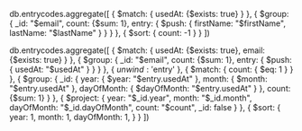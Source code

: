 



db.entrycodes.aggregate([
{
$match: {
usedAt: {$exists: true}
}
},
{
$group: {
_id: "$email",
count: {$sum: 1},
entry: {
$push: {
firstName: "$firstName",
lastName: "$lastName"
}
}
}
},
{
$sort: {
count: -1
}
}
])



db.entrycodes.aggregate([
{
$match: {
usedAt: {$exists: true},
email: {$exists: true}
}
},
{
$group: {
_id: "$email",
count: {$sum: 1},
entry: {
$push: {
usedAt: "$usedAt"
}
}
}
},
{
$unwind: '$entry'
},
{
$match: {
count: {
$eq: 1
}
}
},
{
$group: {
_id: {
year: { $year: "$entry.usedAt" },
month: { $month: "$entry.usedAt" },
dayOfMonth: { $dayOfMonth: "$entry.usedAt" }
},
count: {$sum: 1}
}
},
{
$project: {
year: "$_id.year",
month: "$_id.month",
dayOfMonth: "$_id.dayOfMonth",
count: "$count",
_id: false
}
},
{
$sort: {
year: 1,
month: 1,
dayOfMonth: 1,
}
}
])
